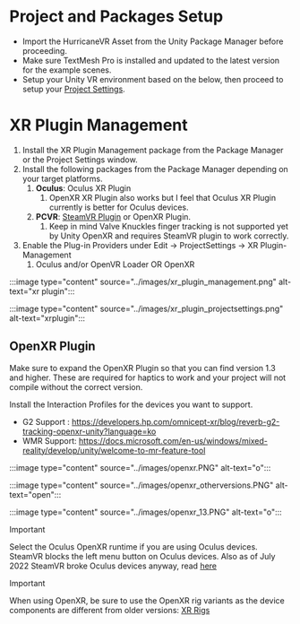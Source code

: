 # Project and Packages Setup

- Import the HurricaneVR Asset from the Unity Package Manager before proceeding.
- Make sure TextMesh Pro is installed and updated to the latest version for the example scenes. 
- Setup your Unity VR environment based on the below, then proceed to setup your [Project Settings](setup_project.md#project-setup).

# XR Plugin Management

1. Install the XR Plugin Management package from the Package Manager or the Project Settings window.
1. Install the following packages from the Package Manager depending on your target platforms.
    1. **Oculus**: Oculus XR Plugin
        1. OpenXR XR Plugin also works but I feel that Oculus XR Plugin currently is better for Oculus devices.
    1. **PCVR**: [SteamVR Plugin](https://assetstore.unity.com/packages/tools/integration/steamvr-plugin-32647) or OpenXR Plugin.
        1. Keep in mind Valve Knuckles finger tracking is not supported yet by Unity OpenXR and requires SteamVR plugin to work correctly.
1. Enable the Plug-in Providers under Edit -> ProjectSettings -> XR Plugin-Management
    1. Oculus and/or OpenVR Loader OR OpenXR

:::image type="content" source="../images/xr_plugin_management.png" alt-text="xr plugin":::

:::image type="content" source="../images/xr_plugin_projectsettings.png" alt-text="xrplugin":::

## OpenXR Plugin 

Make sure to expand the OpenXR Plugin so that you can find version 1.3 and higher. These are required for haptics to work and your project will not compile without the correct version.

Install the Interaction Profiles for the devices you want to support.

- G2 Support : https://developers.hp.com/omnicept-xr/blog/reverb-g2-tracking-openxr-unity?language=ko
- WMR Support: https://docs.microsoft.com/en-us/windows/mixed-reality/develop/unity/welcome-to-mr-feature-tool

:::image type="content" source="../images/openxr.PNG" alt-text="o":::

:::image type="content" source="../images/openxr_otherversions.PNG" alt-text="open":::

:::image type="content" source="../images/openxr_13.PNG" alt-text="o":::

> [!IMPORTANT]
> Select the Oculus OpenXR runtime if you are using Oculus devices. SteamVR blocks the left menu button on Oculus devices.
> Also as of July 2022 SteamVR broke Oculus devices anyway, read [here](https://forum.unity.com/threads/primary-button-on-quest-2-controllers-never-returns-true-when-pressed.1294833/#post-8214897)

> [!IMPORTANT]
> When using OpenXR, be sure to use the OpenXR rig variants as the device components are different from older versions: [XR Rigs](scenesetup.md#xr-rigs)